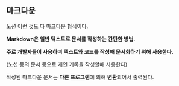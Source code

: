 ## 마크다운

노션 이런 것도 다 마크다운 형식이다.

**Markdown은 일반 텍스트로 문서를 작성하는 간단한 방법.**

**주로 개발자들이 사용하며 텍스트와 코드를 작성해 문서화하기 위해 사용한다.**

(노션 등의 문서 등으로 개인 기록을 작성할때 사용한다)

작성된 마크다운 문서는 **다른 프로그램**에 의해 **변환**되어서 출력된다.
